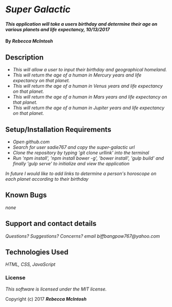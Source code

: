# _Super Galactic_

#### _This application will take a users birthday and determine their age on various planets and life expectancy, 10/13/2017_

#### By _**Rebecca McIntosh**_

## Description

* _This will allow a user to input their birthday and geographical homeland._
* _This will return the age of a human in Mercury years and life expectancy on that planet._
* _This will return the age of a human in Venus years and life expectancy on that planet._
* _This will return the age of a human in Mars years and life expectancy on that planet._
* _This will return the age of a human in Jupiter years and life expectancy on that planet._

## Setup/Installation Requirements

* _Open github.com_
* _Search for user sadie767 and copy the super-galactic url_
* _Clone the repository by typing 'git clone urllink' into the terminal_
* _Run 'npm install', 'npm install bower -g', 'bower install', 'gulp build' and finally 'gulp serve' to initialize and view the application_

_In future I would like to add links to determine a person's horoscope on each planet according to their birthday_

## Known Bugs

_none_

## Support and contact details

_Questions? Suggestions? Concerns? email biffbangpow767@yahoo.com_

## Technologies Used

_HTML, CSS, JavaScript_

### License

*This software is licensed under the MIT license.*

Copyright (c) 2017 **_Rebecca McIntosh_**
